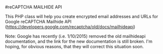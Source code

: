 #reCAPTCHA MAILHIDE API


This PHP class will help you create encrypted email addresses and URLs for Google reCAPTCHA Mailhide API (https://developers.google.com/recaptcha/old/docs/mailhideapi)

Note: Google has recently (i.e. 1/10/2015) removed the old mailhideapi documentation, and the link for the new documentation is still broken. I'm hoping, for obvious reasons, that they will correct this situation soon.

